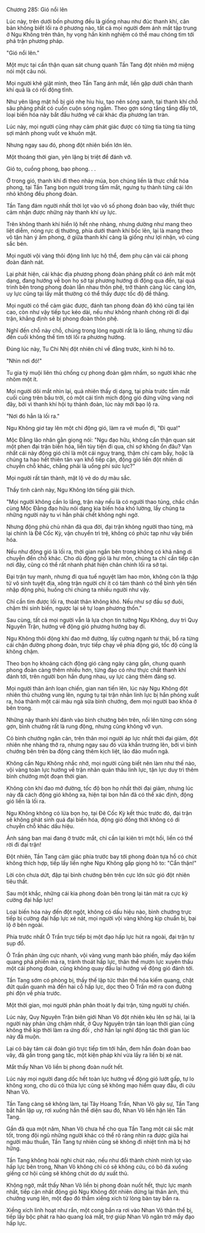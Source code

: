 




Chương 285: Gió nổi lên


Lúc này, trên dưới bốn phương đều là giống nhau như đúc thanh khí, căn bản không biết lối ra ở phương nào, tất cả mọi người đem ánh mắt tập trung ở Ngu Không trên thân, hy vọng hắn kinh nghiệm có thể mau chóng tìm tới phá trận phương pháp.

"Gió nổi lên."

Một mực tại cẩn thận quan sát chung quanh Tần Tang đột nhiên mở miệng nói một câu nói.

Mọi người khẽ giật mình, theo Tần Tang ánh mắt, liền gặp dưới chân thanh khí quả là có rồi động tĩnh.

Như yên lặng mặt hồ bị gió nhẹ hiu hiu, tạo nên sóng xanh, tại thanh khí chỗ sâu phảng phất có cuồn cuộn sóng ngầm. Theo gợn sóng tầng tầng đẩy tới, loại biến hóa này bắt đầu hướng về cái khác địa phương lan tràn.

Lúc này, mọi người cũng nhạy cảm phát giác được có từng tia từng tia từng sợi mảnh phong vuốt ve khuôn mặt.

Nhưng ngay sau đó, phong đột nhiên biến lớn lên.

Một thoáng thời gian, yên lặng bị triệt để đánh vỡ.

Gió to, cuồng phong, bạo phong. . .

Ở trong gió, thanh khí đi theo nhảy múa, bọn chúng liền là thực chất hóa phong, tại Tần Tang bọn người trong tầm mắt, ngưng tụ thành từng cái lớn nhỏ không đều phong đoàn.

Tần Tang đám người nhất thời lọt vào vô số phong đoàn bao vây, thiết thực cảm nhận được những này thanh khí uy lực.

Trên không thanh khí hiển lộ hết nhẹ nhàng, nhưng dường như mang theo liệt diễm, nóng rực dị thường, phía dưới thanh khí bốc lên, lại là mang theo vô tận hàn ý âm phong, ở giữa thanh khí càng là giống như lợi nhận, vô cùng sắc bén.

Mọi người vội vàng thôi động linh lực hộ thể, đem phụ cận vài cái phong đoàn đánh nát.

Lại phát hiện, cái khác địa phương phong đoàn phảng phất có ánh mắt một dạng, đang hướng về bọn họ sở tại phương hướng di động qua đến, tại quá trình bên trong phong đoàn lẫn nhau thôn phệ, trở thành càng lúc càng lớn, uy lực cũng tại lấy mắt thường có thể thấy được tốc độ đề thăng.

Mọi người có thể cảm giác được, đánh tan phong đoàn độ khó cũng tại lên cao, còn như vậy tiếp tục kéo dài, nếu như không nhanh chóng rời đi đại trận, khẳng định sẽ bị phong đoàn thôn phệ.

Nghĩ đến chỗ này chỗ, chúng trong lòng người rất là lo lắng, nhưng từ đầu đến cuối không thể tìm tới lối ra phương hướng.

Đúng lúc này, Tu Chi Nhị đột nhiên chỉ về đằng trước, kinh hỉ hô to.

"Nhìn nơi đó!"

Tu gia tỷ muội liên thủ chống cự phong đoàn gặm nhấm, so người khác nhẹ nhõm một ít.

Mọi người dõi mắt nhìn lại, quả nhiên thấy dị dạng, tại phía trước tầm mắt cuối cùng trên bầu trời, có một cái tĩnh mịch động gió đứng vững vàng nơi đây, bởi vì thanh khí hội tụ thành đoàn, lúc này mới bạo lộ ra.

"Nơi đó hẳn là lối ra."

Ngu Không giơ tay lên một chỉ động gió, làm ra vẻ muốn đi, "Đi qua!"

Mộc Đằng lão nhân gằn giọng nói: "Ngu đạo hữu, không cẩn thận quan sát một phen đại trận biến hóa, liền tùy tiện đi qua, chỉ sợ không ổn đâu? Vạn nhất cái này động gió chỉ là một cái nguỵ trang, thậm chí cạm bẫy, hoặc là chúng ta hao hết thiên tân vạn khổ tiếp cận, động gió liền đột nhiên di chuyễn chỗ khác, chẳng phải là uổng phí sức lực?"

Mọi người rất tán thành, mặt lộ vẻ do dự màu sắc.

Thấy tình cảnh này, Ngu Không lớn tiếng giải thích.

"Mọi người không cần lo lắng, trận này nếu là có người thao túng, chắc chắn cùng Mộc Đằng đạo hữu nói dạng kia biến hóa khó lường, lấy chúng ta những người này tu vi hẳn phải chết không nghi ngờ.

Nhưng động phủ chủ nhân đã qua đời, đại trận không người thao túng, mà lại chính là Đê Cốc Kỳ, vận chuyển trì trệ, không có phức tạp như vậy biến hóa.

Nếu như động gió là lối ra, thời gian ngắn bên trong không có khả năng di chuyễn đến chỗ khác. Cho dù động gió là hư môn, chúng ta chỉ cần tiếp cận nơi đây, cũng có thể rất nhanh phát hiện chân chính lối ra sở tại.

Đại trận tuy mạnh, nhưng đi qua tuế nguyệt làm hao mòn, không còn là thập tử vô sinh tuyệt địa, xông trận người chí ít có tám thành có thể bình yên tiến nhập động phủ, huống chi chúng ta nhiều người như vậy.

Chỉ cần tìm được lối ra, thoát thân không khó. Nếu như sợ đầu sợ đuôi, chậm thì sinh biến, ngược lại sẽ tự loạn phương thốn."

Sau cùng, tất cả mọi người vẫn là lựa chọn tin tưởng Ngu Không, duy trì Quy Nguyên Trận, hướng về động gió phương hướng bay đi.

Ngu Không thôi động khí đao mở đường, lấy cường ngạnh tư thái, bổ ra từng cái chặn đường phong đoàn, trực tiếp chạy về phía động gió, tốc độ cũng là không chậm.

Theo bọn họ khoảng cách động gió càng ngày càng gần, chung quanh phong đoàn càng thêm nhiều hơn, từng đạo có như thực chất thanh khí đánh tới, trên người bọn hắn đụng nhau, uy lực càng thêm đáng sợ.

Mọi người thân ảnh loạn chiến, gian nan tiến lên, lúc này Ngu Không đột nhiên thủ chưởng vung lên, ngưng tụ tại trận nhãn linh lực bị hắn phóng xuất ra, hóa thành một cái màu ngà sữa bình chướng, đem mọi người bao khỏa ở bên trong.

Những này thanh khí đánh vào bình chướng bên trên, nổi lên từng cơn sóng gợn, bình chướng rất là rung động, nhưng cũng không vỡ vụn.

Có bình chướng ngăn cản, trên thân mọi người áp lực nhất thời đại giảm, đột nhiên nhẹ nhàng thở ra, nhưng ngay sau đó vừa khẩn trương lên, bởi vì bình chướng bên trên ba động càng thêm kịch liệt, lảo đảo muốn ngã.

Không cần Ngu Không nhắc nhở, mọi người cũng biết nên làm như thế nào, vội vàng toàn lực hướng về trận nhãn quán thâu linh lực, tận lực duy trì thêm bình chướng một đoạn thời gian.

Không còn khí đao mở đường, tốc độ bọn họ nhất thời đại giảm, nhưng lúc này đã cách động gió không xa, hiện tại bọn hắn đã có thể xác định, động gió liền là lối ra.

Ngu Không không có lừa bọn họ, tại Đê Cốc Kỳ kết thúc trước đó, đại trận sẽ không phát sinh quá đại biến hóa, động gió đồng thời không có di chuyễn chỗ khác dấu hiệu.

Ánh sáng ban mai đang ở trước mắt, chỉ cần lại kiên trì một hồi, liền có thể rời đi đại trận!

Đột nhiên, Tần Tang cảm giác phía trước bay tới phong đoàn tựa hồ có chút không thích hợp, tiếp lấy liền nghe Ngu Không gấp giọng hô to: "Cẩn thận!"

Lời còn chưa dứt, đập tại bình chướng bên trên cực lớn sức gió đột nhiên tiêu thất.

Sau một khắc, những cái kia phong đoàn bên trong lại tản mát ra cực kỳ cường đại hấp lực!

Loại biến hóa này đến đột ngột, không có dấu hiệu nào, bình chướng trực tiếp bị cường đại hấp lực xé nát, mọi người vội vàng không kịp chuẩn bị, bại lộ ở bên ngoài.

Phía trước nhất Ô Trần trực tiếp bị một đạo hấp lực hút ra ngoài, đại trận tự sụp đổ.

Ô Trần phản ứng cực nhanh, vội vàng vung mạnh bảo phiến, mấy đạo kiếm quang phá phiến mà ra, tránh thoát hấp lực, thân thể mượn lực xuyên thấu một cái phong đoàn, cũng không quay đầu lại hướng về động gió đánh tới.

Tần Tang sớm có phòng bị, thấy thế lập tức thân thể hóa kiếm quang, chặt đứt quấn quanh mà đến hai cỗ hấp lực, dọc theo Ô Trần mở ra con đường phi độn về phía trước.

Một thời gian, mọi người phân phân thoát ly đại trận, từng người tự chiến.

Lúc này, Quy Nguyên Trận biên giới Nhan Võ đột nhiên kêu lên sợ hãi, lại là người này phản ứng chậm nhất, ở Quy Nguyên trận tán loạn thời gian cũng không thể kịp thời làm ra ứng đối , chờ hắn lại nghĩ động tác thời gian lúc này đã muộn.

Lại có bảy tám cái đoàn gió trực tiếp tìm tới hắn, đem hắn đoàn đoàn bao vây, đã gần trong gang tấc, một kiện pháp khí vừa lấy ra liền bị xé nát.

Mắt thấy Nhan Võ liền bị phong đoàn nuốt hết.

Lúc này mọi người đang dốc hết toàn lực hướng về động gió lướt gấp, tự lo không xong, cho dù có thừa lực cũng sẽ không mạo hiểm quay đầu, đi cứu Nhan Võ.

Tần Tang càng sẽ không làm, tại Tây Hoang Trấn, Nhan Võ gây sự, Tần Tang bắt hắn lập uy, rơi xuống hắn thể diện sau đó, Nhan Võ liền hận lên Tần Tang.

Gần đã qua một năm, Nhan Võ chưa hề cho qua Tần Tang một cái sắc mặt tốt, trong đội ngũ những người khác có thể rõ ràng nhìn ra được giữa hai người mâu thuẫn, Tần Tang tự nhiên cũng sẽ không đi nhiệt tình mà bị hờ hững.

Tần Tang không hoài nghi chút nào, nếu như đổi thành chính mình lọt vào hấp lực bên trong, Nhan Võ không chỉ có sẽ không cứu, có bỏ đá xuống giếng cơ hội cũng sẽ không chút do dự xuất thủ.

Không ngờ, mắt thấy Nhan Võ liền bị phong đoàn nuốt hết, thực lực mạnh nhất, tiếp cận nhất động gió Ngu Không đột nhiên dừng lại thân ảnh, thủ chưởng vung lên, một đạo đỏ thẫm xiềng xích từ lòng bàn tay bắn ra.

Xiềng xích linh hoạt như rắn, một cong bắn ra rơi vào Nhan Võ thân thể bị, tiếp lấy bộc phát ra hào quang loá mắt, trợ giúp Nhan Võ ngăn trở mấy đạo hấp lực.




